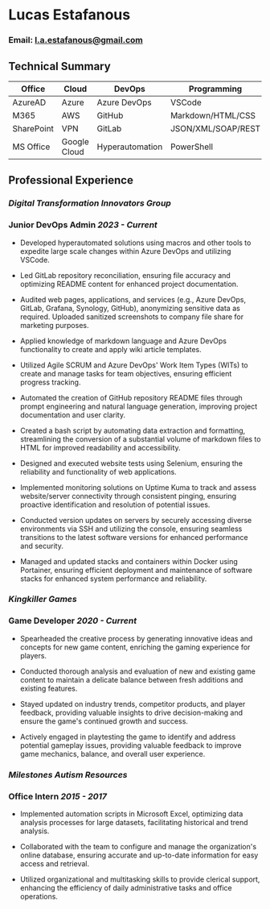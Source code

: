# **Lucas Estafanous**
### Email: l.a.estafanous@gmail.com

## Technical Summary

| Office | Cloud | DevOps | Programming |
|--|--|--|--|
| AzureAD | Azure | Azure DevOps  | VSCode | 
| M365 | AWS | GitHub | Markdown/HTML/CSS |
| SharePoint | VPN | GitLab | JSON/XML/SOAP/REST |
| MS Office | Google Cloud | Hyperautomation | PowerShell |



## Professional Experience

### _Digital Transformation Innovators Group_

### **Junior DevOps Admin** _2023 - Current_

- Developed hyperautomated solutions using macros and other tools to expedite large scale changes within Azure DevOps and utilizing VSCode. 

- Led GitLab repository reconciliation, ensuring file accuracy and optimizing README content for enhanced project documentation.

- Audited web pages, applications, and services (e.g., Azure DevOps, GitLab, Grafana, Synology, GitHub), anonymizing sensitive data as required. Uploaded sanitized screenshots to company file share for marketing purposes.
  
- Applied knowledge of markdown language and Azure DevOps functionality to create and apply wiki article templates. 

- Utilized Agile SCRUM and Azure DevOps' Work Item Types (WITs) to create and manage tasks for team objectives, ensuring efficient progress tracking.

- Automated the creation of GitHub repository README files through prompt engineering and natural language generation, improving project documentation and user clarity.

- Created a bash script by automating data extraction and formatting, streamlining the conversion of a substantial volume of markdown files to HTML for improved readability and accessibility.
- Designed and executed website tests using Selenium, ensuring the reliability and functionality of web applications.
- Implemented monitoring solutions on Uptime Kuma to track and assess website/server connectivity through consistent pinging, ensuring proactive identification and resolution of potential issues.
- Conducted version updates on servers by securely accessing diverse environments via SSH and utilizing the console, ensuring seamless transitions to the latest software versions for enhanced performance and security.
- Managed and updated stacks and containers within Docker using Portainer, ensuring efficient deployment and maintenance of software stacks for enhanced system performance and reliability.

### _Kingkiller Games_

### **Game Developer** _2020 - Current_

- Spearheaded the creative process by generating innovative ideas and concepts for new game content, enriching the gaming experience for players. 

- Conducted thorough analysis and evaluation of new and existing game content to maintain a delicate balance between fresh additions and existing features. 

- Stayed updated on industry trends, competitor products, and player feedback, providing valuable insights to drive decision-making and ensure the game's continued growth and success. 

- Actively engaged in playtesting the game to identify and address potential gameplay issues, providing valuable feedback to improve game mechanics, balance, and overall user experience.

### _Milestones Autism Resources_

### **Office Intern** _2015 - 2017_

- Implemented automation scripts in Microsoft Excel, optimizing data analysis processes for large datasets, facilitating historical and trend analysis. 

- Collaborated with the team to configure and manage the organization's online database, ensuring accurate and up-to-date information for easy access and retrieval. 

- Utilized organizational and multitasking skills to provide clerical support, enhancing the efficiency of daily administrative tasks and office operations.
